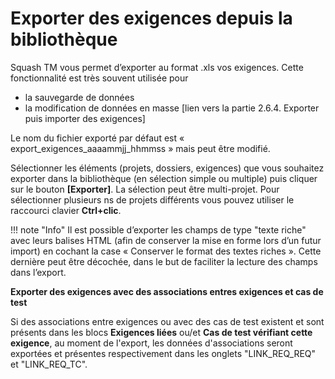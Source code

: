 # Exporter des exigences depuis la bibliothèque


Squash TM vous permet d’exporter au format .xls vos exigences. Cette fonctionnalité est très souvent utilisée pour 
- la sauvegarde de données
- la modification de données en masse [lien vers la partie 2.6.4. Exporter puis importer des exigences]

Le nom du fichier exporté par défaut est « export_exigences_aaaammjj_hhmmss » mais peut être modifié.

Sélectionner les éléments (projets, dossiers, exigences) que vous souhaitez exporter dans la bibliothèque (en sélection simple ou multiple) puis cliquer sur le bouton **[Exporter]**. La sélection peut être multi-projet. 
Pour sélectionner plusieurs ns de projets différents vous pouvez utiliser le raccourci clavier **Ctrl+clic**.

!!! note "Info"
	Il est possible d’exporter les champs de type "texte riche" avec leurs balises HTML (afin de conserver la mise en forme lors d’un futur import)  en cochant la case « Conserver le format des textes riches ». Cette dernière peut être décochée, dans le but de faciliter la lecture des champs dans  l’export.


**Exporter des exigences avec des associations entres exigences et cas de test**

Si des associations entre exigences ou avec des cas de test existent et sont présents dans les blocs **Exigences liées** ou/et **Cas de test vérifiant cette exigence**, au moment de l'export, les données d'associations seront exportées et présentes respectivement dans les onglets "LINK_REQ_REQ" et "LINK_REQ_TC".
<!--stackedit_data:
eyJoaXN0b3J5IjpbMTM0MDM0ODc0NSwtMTIyNzY1MjAxMyw5MT
czMDkzNjQsMjEzMDM5MjcwLDgwMDMwNjM1Niw0NDU0NzQ3NDcs
LTE4NDg2ODM3MTYsLTIxNDE4NDcxOTIsLTE3MTQ0NjI3NDIsMT
A4NTIwOTI0OCwtMTk4NjEwMDMzOCwtMTg4OTcyMDEwNywxOTI5
MzM3MDU3LDE3MDc4Mzc3NzEsLTEzNTQ4MjkxOTBdfQ==
-->